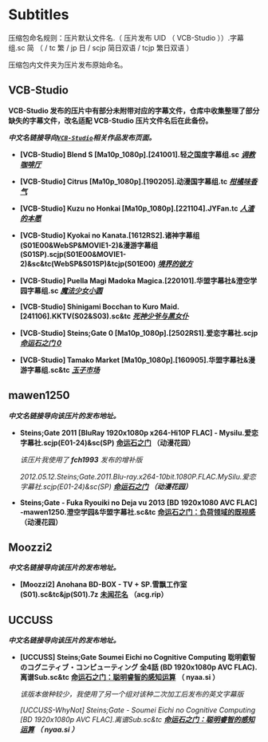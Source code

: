 # Subtitles

压缩包命名规则：压片默认文件名.（ 压片发布 UID （ VCB-Studio ））.字幕组.sc 简 （ / tc 繁 / jp 日 / scjp 简日双语 / tcjp 繁日双语 ）

压缩包内文件夹为压片发布原始命名。

## VCB-Studio

**VCB-Studio 发布的压片中有部分未附带对应的字幕文件，仓库中收集整理了部分缺失的字幕文件，改名适配 VCB-Studio 压片文件名后在此备份。**

_**中文名链接导向[`VCB-Studio`](https://vcb-s.com/)相关作品发布页面。**_

- **[VCB-Studio] Blend S [Ma10p_1080p].[241001].轻之国度字幕组.sc** **[_调教咖啡厅_](https://vcb-s.com/archives/19257)**

- **[VCB-Studio] Citrus [Ma10p_1080p].[190205].动漫国字幕组.tc** **[_柑橘味香气_](https://vcb-s.com/archives/9851)**

- **[VCB-Studio] Kuzu no Honkai [Ma10p_1080p].[221104].JYFan.tc** **[_人渣的本愿_](https://vcb-s.com/archives/15863)**

- **[VCB-Studio] Kyokai no Kanata.[1612RS2].诸神字幕组(S01E00&WebSP&MOVIE1-2)&漫游字幕组(S01SP).scjp(S01E00&MOVIE1-2)&sc&tc(WebSP&S01SP)&tcjp(S01E00)** **[_境界的彼方_](https://vcb-s.com/archives/1620)**

- **[VCB-Studio] Puella Magi Madoka Magica.[220101].华盟字幕社&澄空学园字幕组.sc** **[_魔法少女小圆_](https://vcb-s.com/archives/5722)**

- **[VCB-Studio] Shinigami Bocchan to Kuro Maid.[241106].KKTV(S02&S03).sc&tc** **[_死神少爷与黑女仆_](https://vcb-s.com/archives/19097)**

- **[VCB-Studio] Steins;Gate 0 [Ma10p_1080p].[2502RS1].爱恋字幕社.scjp** **[_命运石之门 0_](https://vcb-s.com/archives/11311)**

- **[VCB-Studio] Tamako Market [Ma10p_1080p].[160905].华盟字幕社&漫游字幕组.sc&tc** **[_玉子市场_](https://vcb-s.com/archives/5752)**

## mawen1250

_**中文名链接导向该压片的发布地址。**_

- **Steins;Gate 2011 [BluRay 1920x1080p x264-Hi10P FLAC] - Mysilu.爱恋字幕社.scjp(E01-24)&sc(SP)** **[命运石之门](https://share.dmhy.org/topics/view/255374_Steins_Gate_BDrip_1920x1080_TV_01-24_Fin_SP_x264_Hi10P_FLAC_MKV_Mysilu.html) （动漫花园）**

    _该压片我使用了 **fch1993** 发布的增补版_

    _2012.05.12.Steins;Gate.2011.Blu-ray.x264-10bit.1080P.FLAC.MySilu.爱恋字幕社.scjp(E01-24)&sc(SP) **[命运石之门](https://share.dmhy.org/topics/view/302435_Steins_Gate_BDrip_1920x1080_TV_01-24_Fin_SP_x264_Hi10P_FLAC_MKV_Mysilu_fch1993.html) （动漫花园）**_

- **Steins;Gate - Fuka Ryouiki no Deja vu 2013 [BD 1920x1080 AVC FLAC] -mawen1250.澄空学园&华盟字幕社.sc&tc** **[命运石之门：负荷领域的既视感](https://share.dmhy.org/topics/view/331268_Steins_Gate_Fuka_Ryouiki_no_Deja_vu_2013_BD_1080p_AVC-yuv420p10_FLAC_MKV_mawen1250.html) （动漫花园）**

## Moozzi2

_**中文名链接导向该压片的发布地址。**_

- **[Moozzi2] Anohana BD-BOX - TV + SP.雪飘工作室(S01).sc&tc&jp(S01).7z** **[未闻花名](https://acg.rip/t/198654) （acg.rip）**

## UCCUSS

_**中文名链接导向该压片的发布地址。**_

- **[UCCUSS] Steins;Gate Soumei Eichi no Cognitive Computing 聡明叡智のコグニティブ・コンピューティング 全4話 (BD 1920x1080p AVC FLAC).离谱Sub.sc&tc** **[命运石之门：聪明睿智的感知运算](https://nyaa.si/view/895258) （ nyaa.si ）**

    _该版本做种较少，我使用了另一个组对该种二次加工后发布的英文字幕版_

    _[UCCUSS-WhyNot] Steins;Gate - Soumei Eichi no Cognitive Computing [BD 1920x1080p AVC FLAC].离谱Sub.sc&tc **[命运石之门：聪明睿智的感知运算](https://nyaa.si/view/920890) （ nyaa.si ）**_
